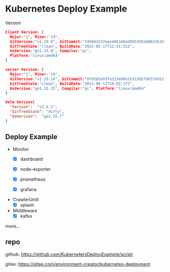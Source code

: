 # Kubernetes Deploy Example

Version

```json
Client Version: {
  Major:"1", Minor:"19", 
  GitVersion:"v1.19.8", GitCommit:"fd5d41537aee486160ad9b5356a9d82363273721",
  GitTreeState:"clean", BuildDate:"2021-02-17T12:41:51Z", 
  GoVersion:"go1.15.8", Compiler:"gc", 
  Platform:"linux/amd64"
}

server Version: {
  Major:"1", Minor:"19", 
  GitVersion:"v1.19.14", GitCommit:"0fd2b5afdfe3134d6e1531365fdb37dd11f54d1c", 
  GitTreeState:"clean", BuildDate:"2021-08-11T18:02:17Z", 
  GoVersion:"go1.15.15", Compiler:"gc", Platform:"linux/amd64"
}

helm Version{
  "Version":  "v3.5.2", 
  "GitTreeState": "dirty", 
  "GoVersion":  "go1.15.7"
}
```

## Deploy Example

- Monitor
  - [x] dashboard

  - [x] node-exporter

  - [x] prometheus

  - [x] grafana

- CrawlerUntil
  - [x] splash

- Middleware
  - [x] kafka

more...

## repo

github: <https://github.com/KubernetersDeployExample/script>

gitee: <https://gitee.com/environment-creator/kubernetes-deployment>
